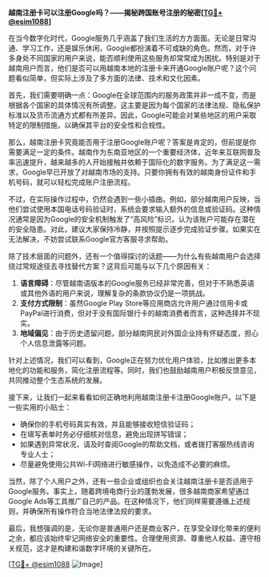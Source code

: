 **越南注册卡可以注册Google吗？——揭秘跨国账号注册的秘密[[TG💪+ @esim1088](https://t.me/s/esim1088)]**

在当今数字化时代，Google服务几乎涵盖了我们生活的方方面面。无论是日常沟通、学习工作，还是娱乐休闲，Google都扮演着不可或缺的角色。然而，对于许多身处不同国家的用户来说，能否顺利使用这些服务却常常成为困扰。特别是对于越南用户而言，他们是否可以用越南本地的注册卡来开通Google账户呢？这个问题看似简单，但实际上涉及了多方面的法律、技术和文化因素。

首先，我们需要明确一点：Google在全球范围内的服务政策并非一成不变，而是根据各个国家的具体情况有所调整。这主要是因为每个国家的法律法规、隐私保护标准以及货币流通方式都有所差异。因此，Google可能会对某些地区的用户采取特定的限制措施，以确保其平台的安全性和合规性。

那么，越南注册卡究竟能否用于注册Google账户呢？答案是肯定的，但前提是你需要满足一定的条件。越南作为东南亚地区的一个重要经济体，近年来互联网普及率迅速提升，越来越多的人开始接触并依赖于国际化的数字服务。为了满足这一需求，Google早已开放了对越南市场的支持。只要你拥有有效的越南身份证件和手机号码，就可以轻松完成账户注册流程。

不过，在实际操作过程中，仍然会遇到一些小插曲。例如，部分越南用户反映，当他们尝试使用本国电话号码验证时，系统会要求输入额外的信息或验证码。这种情况通常是因为Google的安全机制触发了“高风险”标识，认为该账户可能存在潜在的安全隐患。对此，建议大家保持冷静，并按照提示逐步完成验证步骤。如果实在无法解决，不妨尝试联系Google官方客服寻求帮助。

除了技术层面的问题外，还有一个值得探讨的话题——为什么有些越南用户会选择绕过常规途径去寻找替代方案？这背后可能与以下几个原因有关：

1. **语言障碍**：尽管越南语版本的Google服务已经非常完善，但对于不熟悉英语或其他外语的用户来说，理解复杂的条款协议仍是一项挑战。
2. **支付方式限制**：虽然Google Play Store等应用商店允许用户通过信用卡或PayPal进行消费，但对于没有国际银行卡的越南消费者而言，这种选择并不现实。
3. **地域偏见**：由于历史遗留问题，部分越南网民对外国企业持有怀疑态度，担心个人信息泄露等问题。

针对上述情况，我们可以看到，Google正在努力优化用户体验，比如推出更多本地化的功能和服务，简化注册流程等。同时，我们也鼓励越南用户积极反馈意见，共同推动整个生态系统的发展。

接下来，让我们一起来看看如何正确地利用越南注册卡注册Google账户。以下是一些实用的小贴士：

- 确保你的手机号码真实有效，并且能够接收短信验证码；
- 在填写表单时务必仔细核对信息，避免出现拼写错误；
- 如果遇到异常状况，请及时查阅Google的帮助文档，或者拨打客服热线咨询专业人士；
- 尽量避免使用公共Wi-Fi网络进行敏感操作，以免造成不必要的麻烦。

当然，除了个人用户之外，还有一些企业或组织也会关注越南注册卡是否适用于Google服务。事实上，随着跨境电商行业的蓬勃发展，很多越南商家希望通过Google Ads等工具推广自己的产品。在这种情况下，他们同样需要遵循上述规则，并确保所有操作符合当地法律法规的要求。

最后，我想强调的是，无论你是普通用户还是商业客户，在享受全球化带来的便利之余，都应该始终牢记网络安全的重要性。合理使用资源、尊重他人权益、遵守相关规范，这才是构建和谐数字环境的关键所在。

[[TG💪+ @esim1088](https://t.me/s/esim1088) ![Image](https://i.postimg.cc/4NQfJmqS/Snipaste-2025-05-13-00-14-12.png)]